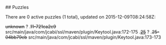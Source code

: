 <md xmlns="http://www.w3.org/1999/xhtml" etag="4-puzzles-xsd/init.xsl">## Puzzles

There are 0 active puzzles (1 total), updated on 2015-12-09T08:24:58Z:

<del>unknown</del> ?
.<del>11-721ca2c9</del> src/main/java/com/jcabi/ssl/maven/plugin/Keytool.java:172-175
.[<del>25</del>](https://github.com/jcabi/jcabi-ssl-maven-plugin/issues/25) ?
.<del>25-04bb79eb</del> src/main/java/com/jcabi/ssl/maven/plugin/Keytool.java:173-173

</md>